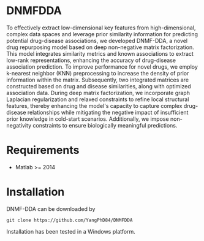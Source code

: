 # DNMFDDA
To effectively extract low-dimensional key features from high-dimensional, complex data spaces and leverage prior similarity information for predicting potential drug-disease associations, we developed DNMF-DDA, a novel drug repurposing model based on deep non-negative matrix factorization. This model integrates similarity metrics and known associations to extract low-rank representations, enhancing the accuracy of drug-disease association prediction. To improve performance for novel drugs, we employ k-nearest neighbor (KNN) preprocessing to increase the density of prior information within the matrix. Subsequently, two integrated matrices are constructed based on drug and disease similarities, along with optimized association data. During deep matrix factorization, we incorporate graph Laplacian regularization and relaxed constraints to refine local structural features, thereby enhancing the model's capacity to capture complex drug-disease relationships while mitigating the negative impact of insufficient prior knowledge in cold-start scenarios. Additionally, we impose non-negativity constraints to ensure biologically meaningful predictions.

# Requirements
* Matlab >= 2014

# Installation
DNMF-DDA can be downloaded by
```
git clone https://github.com/YangPhD84/DNMFDDA
```
Installation has been tested in a Windows platform.
